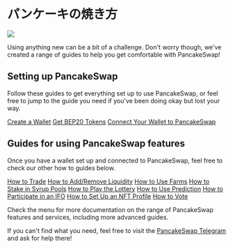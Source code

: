 # パンケーキの焼き方

![](https://gblobscdn.gitbook.com/assets%2F-MHREX7DHcljbY5IkjgJ%2F-MbAMObsweNRS-pDqIid%2F-MbAOS6qTp_O-x9ZkROg%2Fdocs%20masthead%20%2815%29.png?alt=media&token=77a0592a-82b8-4cf9-92ab-998f40719f77)

Using anything new can be a bit of a challenge. Don't worry though, we've created a range of guides to help you get comfortable with PancakeSwap!

## Setting up PancakeSwap <a id="setting-up-pancakeswap"></a>

Follow these guides to get everything set up to use PancakeSwap, or feel free to jump to the guide you need if you've been doing okay but lost your way.

​[Create a Wallet](../get-started-1/create-a-wallet-1.md) [Get BEP20 Tokens](../get-started-1/get-bep20-tokens-1.md) [Connect Your Wallet to PancakeSwap](../get-started-1/connect-your-wallet-to-pancakeswap-1.md)​

## Guides for using PancakeSwap features <a id="guides-for-using-pancakeswap-features"></a>

Once you have a wallet set up and connected to PancakeSwap, feel free to check our other how to guides below.

​[How to Trade](../products-1/pancakeswap-exchange/how-to-trade.md) [How to Add/Remove Liquidity](../products-1/pancakeswap-exchange/how-to-add-remove-liquidity.md) [How to Use Farms](../products-1/yield-farming/how-to-use-farms.md) [How to Stake in Syrup Pools](../products-1/syrup-pool/how-to-stake-in-syrup-pools.md) [How to Play the Lottery](../products-1/lottery/how-to-play-the-lottery.md) [How to Use Prediction](https://docs.pancakeswap.finance/products/prediction/prediction-guide) [How to Participate in an IFO](https://docs.pancakeswap.finance/products/ifo-initial-farm-offering/ifo-guide) [How to Set Up an NFT Profile](https://docs.pancakeswap.finance/products/nft-profile-system/profile-guide) [How to Vote](https://docs.pancakeswap.finance/products/voting/voting-guide)​

Check the menu for more documentation on the range of PancakeSwap features and services, including more advanced guides.

If you can't find what you need, feel free to visit the [PancakeSwap Telegram](https://t.me/pancakeswap) and ask for help there!

